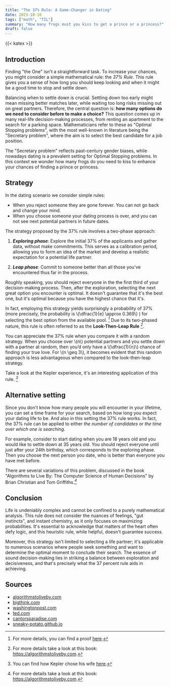 ```yaml
---
title: "The 37% Rule: A Game-Changer in Dating"
date: 2023-10-16
tags: ["math", "TIL"]
summary: "How many frogs must you kiss to get a prince or a princess?"
draft: false
---
```


{{< katex >}}

## Introduction

Finding "the One" isn't a straightforward task. To increase your chances, you might consider a simple mathematical rule: the *37% Rule*. This rule gives you a sense of how long you should keep looking and when it might be a good time to stop and settle down.

Balancing when to settle down is crucial. Settling down too early might mean missing better matches later, while waiting too long risks missing out on great partners.
Therefore, the central question is: **how many options do we need to consider before to make a choice?** 
This question comes up in many real-life decision-making processes, from renting an apartment to the search for a parking space.
Mathematicians refer to these as "Optimal Stopping problems", with the most well-known in literature being the "Secretary problem", where the aim is to select the best candidate for a job position.

The "Secretary problem" reflects past-century gender biases, while nowadays dating is a prevalent setting for Optimal Stopping problems. In this context we wonder how many frogs do you need to kiss to enhance your chances of finding a prince or princess.

## Strategy

In the dating scenario we consider simple rules:
* When you reject someone they are gone forever. You can not go back and change your mind.
* When you choose someone your dating process is over, and you can not see next potential partners in future dates.

The strategy proposed by the 37% rule involves a two-phase approach:
1. ***Exploring phase***: Explore the initial 37% of the applicants and gather data, without make commitments. This serves as a calibration period, allowing you to form an idea of the market and develop a realistic expectation for a potential life partner.

2. ***Leap phase***: Commit to someone better than all those you've encountered thus far in the process.

Roughly speaking, you should reject everyone in the the first third of your decision-making process. Then, after the exploration, selecting the next great option you encounter is optimal. It doesn't guarantee that it's the best one, but it's optimal because you have the highest chance that it's.

In fact, employing this strategy yields surprisingly a probability of 37% (more precisely, the probability is \\(\dfrac{1}{e} \approx 0.369\\) ) for selecting the best option from the available pool. <cite>[^proof]</cite> Due to its two-phased nature, this rule is often referred to as the **Look-Then-Leap Rule** <cite>[^book]</cite>.

You can appreciate the 37% rule when you compare it with a random strategy.
When you choose over \\(n\\) potential partners and you settle down with a partner at random, then you’d only have a \\(\dfrac{1}{n}\\) chance of finding your true love. For \\(n \geq 3\\), it becomes evident that this random approach is less advantageous when compared to the look-then-leap strategy.

Take a look at the Kepler experience, it's an interesting application of this rule. <cite>[^wife]</cite> 

## Alternative setting

Since you don't know how many people you will encounter in your lifetime, you can set a time frame for your search, based on how long you expect your dating life to be. And also in this setting the 37% rule works.
In fact, the 37% rule can be applied to either *the number of candidates* or *the time over which one is searching*.

For example, consider to start dating when you are 18 years old and you would like to settle down at 35 years old. You should reject everyone until just after your 24th birthday, which corresponds to the exploring phase. Then you choose the next person you date, who is better than everyone you have met before. 

There are several variations of this problem, discussed in the book "Algorithms to Live By: The Computer Science of Human Decisions" by Brian Christian and Tom Griffiths.<cite>[^book]</cite>


## Conclusion

<!-- I’m a mathematician and therefore biased, but this result literally blows my mind. -->

Life is undeniably complex and cannot be confined to a purely mathematical analysis. This rule does not consider the nuances of feelings, "gut instincts", and instant chemistry, as it only focuses on maximizing probabilities. It's essential to acknowledge that matters of the heart often defy logic, and this heuristic rule, while helpful, doesn't guarantee success.

<!-- Nevertheless life is too messy to be trapped into a cold mathematical analysis. This rule doesn’t account for feelings, “gut instincts” and instant chemistry. -->
<!-- It is true that matters of the heart aren't logical, and this heuristic rule only maximizes probabilities. It doesn't guarantee success. -->

Moreover, this strategy isn't limited to selecting a life partner; it's applicable to numerous scenarios where people seek something and want to determine the optimal moment to conclude their search. The essence of sound decision-making lies in striking a balance between exploration and decisiveness, and that's precisely what the 37 percent rule aids in achieving.

<!-- Beyond choosing a partner, this strategy also applies to a host of other situations where people are searching for something and want to know the best time to stop looking. -->
<!-- The trick to great decision making is balancing exploration and decisiveness, and that's exactly what the 37 percent rule helps you do. -->

## Sources
* [algorithmstoliveby.com](https://algorithmstoliveby.com/)
* [bigthink.com](https://bigthink.com/neuropsych/the-37-percent-rule/)
* [washingtonpost.com](https://www.washingtonpost.com/news/wonk/wp/2016/02/16/when-to-stop-dating-and-settle-down-according-to-math/)
* [ted.com](https://ideas.ted.com/when-should-you-settle-down/)
* [cantorsparadise.com](https://www.cantorsparadise.com/math-based-decision-making-the-secretary-problem-a30e301d8489)
* [sneaky-potato.github.io](https://sneaky-potato.github.io/til/37percent/)


[bt]: https://bigthink.com/neuropsych/the-37-percent-rule/
[^book]: For more details take a look at this book: https://algorithmstoliveby.com.
[^wife]: You can find how Kepler chose his wife [here](https://www.npr.org/sections/krulwich/2014/05/15/312537965/how-to-marry-the-right-girl-a-mathematical-solution).
[^proof]: For more details, you can find a proof [here](https://plus.maths.org/content/kissing-frog-mathematicians-guide-mating-0).
